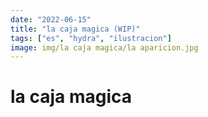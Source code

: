 ```yaml
---
date: "2022-06-15"
title: "la caja magica (WIP)"
tags: ["es", "hydra", "ilustracion"]
image: img/la caja magica/la aparicion.jpg
---
```


# la caja magica